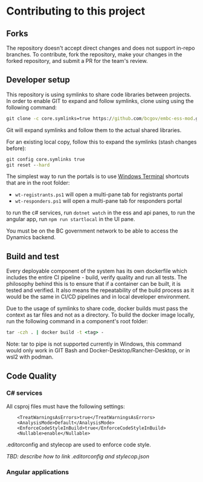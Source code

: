 # Contributing to this project

## Forks

The repository doesn't accept direct changes and does not support in-repo branches. To contribute, fork the repository, make your changes in the forked repository, and submit a PR for the team's review.

## Developer setup

This repository is using symlinks to share code libraries between projects. In order to enable GIT to expand and follow symlinks, clone using using the following command:

```cmd
git clone -c core.symlinks=true https://github.com/bcgov/embc-ess-mod.git
```

Git will expand symlinks and follow them to the actual shared libraries.

For an existing local copy, follow this to expand the symlinks (stash changes before):

```cmd
git config core.symlinks true
git reset --hard
```

The simplest way to run the portals is to use [Windows Terminal](https://www.microsoft.com/en-ca/p/windows-terminal/9n0dx20hk701) shortcuts that are in the root folder:

- `wt-registrants.ps1` will open a multi-pane tab for registrants portal
- `wt-responders.ps1` will open a multi-pane tab for responders portal

to run the c# services, run `dotnet watch` in the ess and api panes, to run the angular app, run `npm run startlocal` in the UI pane.

You must be on the BC government network to be able to access the Dynamics backend.

## Build and test

Every deployable component of the system has its own dockerfile which includes the entire CI pipeline - build, verify quality and run all tests. The philosophy behind this is to ensure that if a container can be built, it is tested and verified. It also means the repeatability of the build process as it would be the same in CI/CD pipelines and in local developer environment.

Due to the usage of symlinks to share code, docker builds must pass the context as tar files and not as a directory. To build the docker image locally, run the following command in a component's root folder:

```cmd
tar -czh . | docker build -t <tag> -
```

Note: tar to pipe is not supported currently in Windows, this command would only work in GIT Bash and Docker-Desktop/Rancher-Desktop, or in wsl2 with podman.

## Code Quality

### C# services

All csproj files must have the following settings:

        <TreatWarningsAsErrors>true</TreatWarningsAsErrors>
        <AnalysisMode>Default</AnalysisMode>
        <EnforceCodeStyleInBuild>true</EnforceCodeStyleInBuild>
        <Nullable>enable</Nullable>

.editorconfig and stylecop are used to enforce code style.

*TBD: describe how to link .editorconfig and stylecop.json*

### Angular applications
